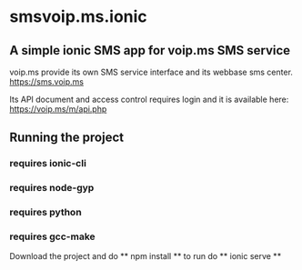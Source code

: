 # smsvoip.ms.ionic
## A simple ionic SMS app for voip.ms SMS service

voip.ms provide its own SMS service interface and its webbase sms center.
https://sms.voip.ms

Its API document and access control requires login and it is available here:
https://voip.ms/m/api.php

## Running the project

### requires ionic-cli
### requires node-gyp
### requires python
### requires gcc-make

Download the project
and do ** npm install **
to run do ** ionic serve **
